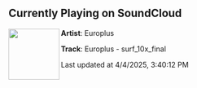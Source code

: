 ## Currently Playing on SoundCloud

[<img align="left" width="100" src="https://i1.sndcdn.com/artworks-9XVuLzvB20UAiIHy-JV2BVw-t500x500.jpg">](https://soundcloud.com/candyflip030/europlus-surf_10x_final)

**Artist**: Europlus 

**Track**: Europlus - surf_10x_final

Last updated at 4/4/2025, 3:40:12 PM
